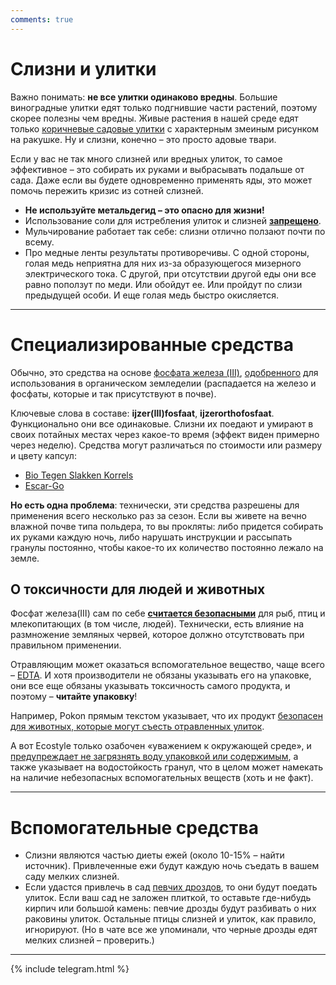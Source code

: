 ```yaml
---
comments: true
---
```


# Слизни и улитки

Важно понимать: **не все улитки одинаково вредны**. Большие виноградные улитки едят только подгнившие части растений, поэтому скорее полезны чем вредны. Живые растения в нашей среде едят только [коричневые садовые улитки](https://nl.wikipedia.org/wiki/Segrijnslak) с характерным змеиным рисунком на ракушке. Ну и слизни, конечно – это просто адовые твари.

Если у вас не так много слизней или вредных улиток, то самое эффективное – это собирать их руками и выбрасывать подальше от сада. Даже если вы будете одновременно применять яды, это может помочь пережить кризис из сотней слизней.

- **Не используйте метальдегид – это опасно для жизни!**
- Использование соли для истребления улиток и слизней **[запрещено](https://www.milieucentraal.nl/huis-en-tuin/ongediertebestrijding/bestrijdingsmiddelen-en-het-milieu/)**.
- Мульчирование работает так себе: слизни отлично ползают почти по всему.
- Про медные ленты результаты противоречивы. С одной стороны, голая медь неприятна для них из-за образующегося мизерного электрического тока. С другой, при отсутствии другой еды они все равно поползут по меди. Или обойдут ее. Или пройдут по слизи предыдущей особи. И еще голая медь быстро окисляется.

---

# Специализированные средства

Обычно, это средства на основе [фосфата железа (Ⅲ)](https://ru.wikipedia.org/wiki/%D0%A4%D0%BE%D1%81%D1%84%D0%B0%D1%82_%D0%B6%D0%B5%D0%BB%D0%B5%D0%B7%D0%B0(III)), [одобренного](https://eur-lex.europa.eu/LexUriServ/LexUriServ.do?uri=CONSLEG:2008R0889:20130101:EN:PDF) для использования в органическом земледелии (распадается на железо и фосфаты, которые и так присутствуют в почве). 

Ключевые слова в составе: **ijzer(Ⅲ)fosfaat**, **ijzerorthofosfaat**. Функционально они все одинаковые. Слизни их поедают и умирают в своих потайных местах через какое-то время (эффект виден примерно через неделю). Средства могут различаться по стоимости или размеру и цвету капсул:

- [Bio Tegen Slakken Korrels](https://www.pokon.nl/producten/item/pokon-tegen-slakken-korrels-450-gr/)
- [Escar-Go](https://www.ecostyle.nl/c/problemen-en-plagen/escar-go)

**Но есть одна проблема**: технически, эти средства разрешены для применения всего несколько раз за сезон. Если вы живете на вечно влажной почве типа польдера, то вы прокляты: либо придется собирать их руками каждую ночь, либо нарушать инструкции и рассыпать гранулы постоянно, чтобы какое-то их количество постоянно лежало на земле.

## О токсичности для людей и животных

Фосфат железа(Ⅲ) сам по себе **[считается безопасными](https://www3.epa.gov/pesticides/chem_search/reg_actions/registration/fs_PC-034903_01-Mar-01.pdf)** для рыб, птиц и млекопитающих (в том числе, людей). Технически, есть влияние на размножение земляных червей, которое должно отсутствовать при правильном применении.

Отравляющим может оказаться вспомогательное вещество, чаще всего – [EDTA](https://ru.wikipedia.org/wiki/%D0%AD%D1%82%D0%B8%D0%BB%D0%B5%D0%BD%D0%B4%D0%B8%D0%B0%D0%BC%D0%B8%D0%BD%D1%82%D0%B5%D1%82%D1%80%D0%B0%D1%83%D0%BA%D1%81%D1%83%D1%81%D0%BD%D0%B0%D1%8F_%D0%BA%D0%B8%D1%81%D0%BB%D0%BE%D1%82%D0%B0). И хотя производители не обязаны указывать его на упаковке, они все еще обязаны указывать токсичность самого продукта, и поэтому – **читайте упаковку**!

Например, Pokon прямым текстом указывает, что их продукт [безопасен для животных, которые могут съесть отравленных улиток](https://www.pokon.nl/producten/item/pokon-tegen-slakken-korrels-450-gr/#:~:text=Huisdieren%2C%20vogels%20en%20egels%20ondervinden%20geen%20schade%20van%20het%20eten%20van%20deze%20dode%20slakken.).

А вот Ecostyle только озабочен «уважением к окружающей среде», и [предупреждает не загрязнять воду упаковкой или содержимым](https://ecostyle.nl/product/escar-go?size=200-g#:~:text=SP1%20Zorg%20ervoor%20dat%20u%20met%20het%20product%20of%20zijn%20verpakking%20geen%20water%20verontreinigt.), а также указывает на водостойкость гранул, что в целом может намекать на наличие небезопасных вспомогательных веществ (хоть и не факт).

---

# Вспомогательные средства

- Слизни являются частью диеты ежей (около 10-15% – найти источник). Привлеченные ежи будут каждую ночь съедать в вашем саду мелких слизней.
- Если удастся привлечь в сад [певчих дроздов](https://ru.wikipedia.org/wiki/%D0%9F%D0%B5%D0%B2%D1%87%D0%B8%D0%B9_%D0%B4%D1%80%D0%BE%D0%B7%D0%B4), то они будут поедать улиток. Если ваш сад не заложен плиткой, то оставьте где-нибудь кирпич или большой камень: певчие дрозды будут разбивать о них раковины улиток. Остальные птицы слизней и улиток, как правило, игнорируют. (Но в чате все же упоминали, что черные дрозды едят мелких слизней – проверить.)

---

{% include telegram.html %}
